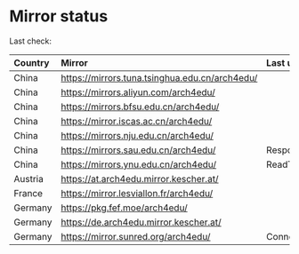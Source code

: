 <script src="./time.js"></script>
# Mirror status
Last check: <script type="text/javascript">localize(1695208486.8666146);</script>

|Country|Mirror|Last update|
|:------|:-----|:----------|
|China|https://mirrors.tuna.tsinghua.edu.cn/arch4edu/|<script type="text/javascript">localize(1695191444);</script>|
|China|https://mirrors.aliyun.com/arch4edu/|<script type="text/javascript">localize(1695148440);</script>|
|China|https://mirrors.bfsu.edu.cn/arch4edu/|<script type="text/javascript">localize(1695191444);</script>|
|China|https://mirror.iscas.ac.cn/arch4edu/|<script type="text/javascript">localize(1695191444);</script>|
|China|https://mirrors.nju.edu.cn/arch4edu/|<script type="text/javascript">localize(1695148440);</script>|
|China|https://mirrors.sau.edu.cn/arch4edu/|Response 404|
|China|https://mirrors.ynu.edu.cn/arch4edu/|ReadTimeout|
|Austria|https://at.arch4edu.mirror.kescher.at/|<script type="text/javascript">localize(1695191444);</script>|
|France|https://mirror.lesviallon.fr/arch4edu/|<script type="text/javascript">localize(1695148440);</script>|
|Germany|https://pkg.fef.moe/arch4edu/|<script type="text/javascript">localize(1695191444);</script>|
|Germany|https://de.arch4edu.mirror.kescher.at/|<script type="text/javascript">localize(1695191444);</script>|
|Germany|https://mirror.sunred.org/arch4edu/|ConnectTimeout|

<script src="./tablefilter/tablefilter.js"></script>
<script src="./table.js"></script>